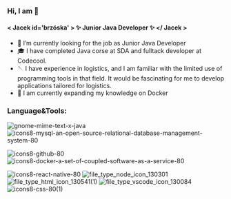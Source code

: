 ### Hi, I am 👋

#### < Jacek id='brzóska' > ✨ Junior Java Developer ✨ </ Jacek >

- 🔭 I’m currently looking for the job as Junior Java Developer
- 🎓 I have completed Java corse at SDA and fulltack developer at Codecool.
- 🪡 I have experience in logistics, and I am familiar with the limited use of programming tools in that field.
     It would be fascinating for me to develop applications tailored for logistics. 
- 🌱 I am currently expanding my knowledge on Docker


### Language&Tools:

![gnome-mime-text-x-java](https://github.com/brzoska-dsw/brzoska-dsw/assets/122236064/c029911c-f756-4348-ab4e-cc4fd44ab4e3)
![icons8-mysql-an-open-source-relational-database-management-system-80](https://github.com/brzoska-dsw/brzoska-dsw/assets/122236064/fd6f4402-be2b-4324-a5f9-5eee73bdfd3d)

![icons8-github-80](https://github.com/brzoska-dsw/brzoska-dsw/assets/122236064/4b64b7eb-644b-4f39-8a29-cd522e475b52)
![icons8-docker-a-set-of-coupled-software-as-a-service-80](https://github.com/brzoska-dsw/brzoska-dsw/assets/122236064/f6fc6dc8-2e5a-4a7f-8dbc-29378ef45206)

![icons8-react-native-80](https://github.com/brzoska-dsw/brzoska-dsw/assets/122236064/8af746c3-2c71-4190-a050-ae7b01e5ad1d)
![file_type_node_icon_130301](https://github.com/brzoska-dsw/brzoska-dsw/assets/122236064/525d145e-f9c3-44f0-90c0-f38601b99552)
![file_type_html_icon_130541(1)](https://github.com/brzoska-dsw/brzoska-dsw/assets/122236064/9b5cee05-e26e-4598-97c0-e1196bbd1295)
![file_type_vscode_icon_130084](https://github.com/brzoska-dsw/brzoska-dsw/assets/122236064/b874acd3-044b-4af7-a8bc-c24f75daeb1e)
![icons8-css-80(1)](https://github.com/brzoska-dsw/brzoska-dsw/assets/122236064/9a89a878-d6dd-4c92-be31-fb6daca07105)
